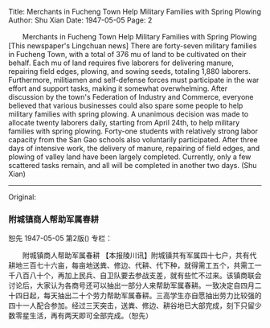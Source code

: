 Title: Merchants in Fucheng Town Help Military Families with Spring Plowing
Author: Shu Xian
Date: 1947-05-05
Page: 2

　　Merchants in Fucheng Town Help Military Families with Spring Plowing
    [This newspaper's Lingchuan news] There are forty-seven military families in Fucheng Town, with a total of 376 mu of land to be cultivated on their behalf. Each mu of land requires five laborers for delivering manure, repairing field edges, plowing, and sowing seeds, totaling 1,880 laborers. Furthermore, militiamen and self-defense forces must participate in the war effort and support tasks, making it somewhat overwhelming. After discussion by the town's Federation of Industry and Commerce, everyone believed that various businesses could also spare some people to help military families with spring plowing. A unanimous decision was made to allocate twenty laborers daily, starting from April 24th, to help military families with spring plowing. Forty-one students with relatively strong labor capacity from the San Gao schools also voluntarily participated. After three days of intensive work, the delivery of manure, repairing of field edges, and plowing of valley land have been largely completed. Currently, only a few scattered tasks remain, and all will be completed in another two days. (Shu Xian)



<hr /> 

Original: 


### 附城镇商人帮助军属春耕
恕先
1947-05-05
第2版()
专栏：

　　附城镇商人帮助军属春耕
    【本报陵川讯】附城镇共有军属四十七户，共有代耕地三百七十六亩，每亩地送粪、修边、代耕、代下种，就得需工五个，共需工一千八百八十个，再加上民兵、自卫队要去参战支差，就有些忙不过来。该镇商联会讨论后，大家认为各商号还可以抽出一部分人来帮助军属春耕。一致决定自四月二十四日起，每天抽出二十个劳力帮助军属春耕。三高学生亦自愿抽出劳力比较强的四十一人配合参加。经过三天突击，送粪、修边、耕谷地已大部完成，刻下只留少数零星生活，再有两天即可全部完成。（恕先）
